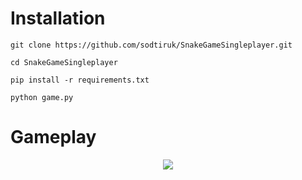 # Installation

``` 
git clone https://github.com/sodtiruk/SnakeGameSingleplayer.git
```
```
cd SnakeGameSingleplayer
```
```
pip install -r requirements.txt
```
```
python game.py
```
# Gameplay
<div align="center">
  <img src="https://github.com/sodtiruk/SnakeGameSingleplayer/assets/153023501/7fe904cc-f55f-46e8-827d-abc5bca27494">
</div>

